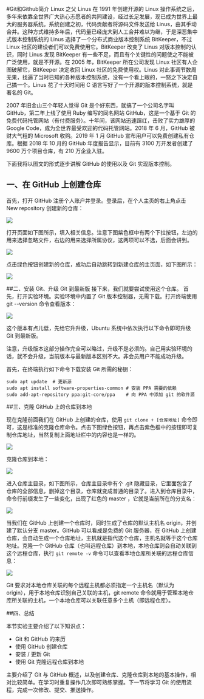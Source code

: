 #Git和Github简介
Linux 之父 Linus 在 1991 年创建开源的 Linux 操作系统之后，多年来依靠全世界广大热心志愿者的共同建设，经过长足发展，现已成为世界上最大的服务器系统。系统创建之初，代码贡献者将源码文件发送给 Linus，由其手动合并。这种方式维持多年后，代码量已经庞大到人工合并难以为继，于是深恶集中式版本控制系统的 Linus 选择了一个分布式商业版本控制系统 BitKeeper，不过 Linux 社区的建设者们可以免费使用它。BitKeeper 改变了 Linus 对版本控制的认识，同时 Linus 发现 BitKeeper 有一些不足，而且有个关键性的问题使之不能被广泛使用，就是不开源。在 2005 年，BitKeeper 所在公司发现 Linux 社区有人企图破解它，BitKeeper 决定收回 Linux 社区的免费使用权。Linus 对此事调节数周无果，找遍了当时已知的各种版本控制系统，没有一个看上眼的，一怒之下决定自己搞一个。Linus 花了十天时间用 C 语言写好了一个开源的版本控制系统，就是著名的 Git。

2007 年旧金山三个年轻人觉得 Git 是个好东西，就搞了一个公司名字叫 GitHub，第二年上线了使用 Ruby 编写的同名网站 GitHub，这是一个基于 Git 的免费代码托管网站（有付费服务）。十年间，该网站迅速蹿红，击败了实力雄厚的 Google Code，成为全世界最受欢迎的代码托管网站。2018 年 6 月，GitHub 被财大气粗的 Microsoft 收购。2019 年 1 月 GitHub 宣布用户可以免费创建私有仓库。根据 2018 年 10 月的 GitHub 年度报告显示，目前有 3100 万开发者创建了 9600 万个项目仓库，有 210 万企业入驻。

下面我将以图文的形式逐步讲解 GitHub 的使用以及 Git 实现版本控制。
## 一、在 GitHub 上创建仓库
首先，打开 GitHub 注册个人账户并登录。登录后，在个人主页的右上角点击 New repository 创建新的仓库：

![](https://doc.shiyanlou.com/document-uid310176labid7166timestamp1548755508075.png/wm)

打开页面如下图所示，填入相关信息。注意下图紫色框中有两个下拉按钮，左边的用来选择忽略文件，右边的用来选择所属协议，这两项可以不选，后面会讲到。

![](https://doc.shiyanlou.com/document-uid310176labid7166timestamp1548755552253.png/wm)

点击绿色按钮创建新的仓库，成功后自动跳转到新建仓库的主页面，如下图所示：

![](https://doc.shiyanlou.com/document-uid310176labid7166timestamp1548755564537.png/wm)

##二、安装 Git、升级 Git 到最新版
接下来，我们就要尝试使用这个仓库。
首先，打开实验环境。实验环境中内置了 Git 版本控制器，无需下载。打开终端使用 git --version 命令查看版本：

![](https://doc.shiyanlou.com/document-uid310176labid7166timestamp1548755575946.png/wm)

这个版本有点儿低，先给它升升级，Ubuntu 系统中依次执行以下命令即可升级 Git 到最新版。

注意，升级版本这部分操作完全可以略过，升级不是必须的。自己用实验环境的话，就不会升级，当前版本与最新版本区别不大。非会员用户不能成功升级。

首先，在终端执行如下命令下载安装 Git 所需的秘钥：


	sudo apt update  # 更新源
	sudo apt install software-properties-common # 安装 PPA 需要的依赖
	sudo add-apt-repository ppa:git-core/ppa    # 向 PPA 中添加 git 的软件源

##三、克隆 GitHub 上的仓库到本地

现在克隆前面我们在 GitHub 上创建的仓库，使用 `git clone + [仓库地址]` 命令即可，这是标准的克隆仓库命令。点击下图绿色按钮，再点击紫色框中的按钮即可复制仓库地址，当然复制上面地址栏中的内容也是一样的。

![](https://doc.shiyanlou.com/document-uid310176labid7166timestamp1548755659143.png/wm)

克隆仓库到本地：

![](https://doc.shiyanlou.com/document-uid310176labid7166timestamp1548755672465.png/wm)

进入仓库主目录，如下图所示，仓库主目录中有个 .git 隐藏目录，它里面包含了仓库的全部信息，删掉这个目录，仓库就变成普通的目录了。进入到仓库目录中，命令行前缀发生了一些变化，出现了红色的 master ，它就是当前所在的分支名：

![](https://doc.shiyanlou.com/document-uid310176labid7166timestamp1548755685917.png/wm)

当我们在 GitHub 上创建一个仓库时，同时生成了仓库的默认主机名 origin，并创建了默认分支 master。GitHub 可以看成是免费的 Git 服务器，在 GitHub 上创建仓库，会自动生成一个仓库地址，主机就是指代这个仓库，主机名就等于这个仓库地址。克隆一个 GitHub 仓库（也叫远程仓库）到本地，本地仓库则会自动关联到这个远程仓库，执行 `git remote -v` 命令可以查看本地仓库所关联的远程仓库信息：

![](https://doc.shiyanlou.com/document-uid310176labid7166timestamp1548755698081.png/wm)

Git 要求对本地仓库关联的每个远程主机都必须指定一个主机名（默认为 origin），用于本地仓库识别自己关联的主机，git remote 命令就用于管理本地仓库所关联的主机，一个本地仓库可以关联任意多个主机（即远程仓库）。

##四、总结

本节实验主要介绍了以下知识点：

+ Git 和 GitHub 的来历
+ 使用 GitHub 创建仓库
+ 安装 / 更新 Git
+ 使用 Git 克隆远程仓库到本地

主要介绍了 Git 与 GitHub 概述，以及创建仓库、克隆仓库到本地的基本操作，相对比较简单。在学习时重复操作几次即可熟练掌握。下一节将学习 Git 的使用流程，完成一次修改、提交、推送操作。